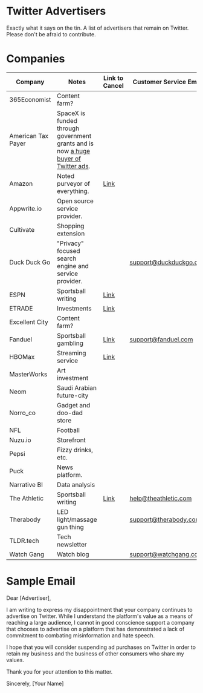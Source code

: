 # Twitter Advertisers
Exactly what it says on the tin. A list of advertisers that remain on Twitter. 
Please don't be afraid to contribute. 

# Companies
Company | Notes | Link to Cancel | Customer Service Email
--- | --- | --- | ---
365Economist | Content farm? | | 
American Tax Payer | SpaceX is funded through government grants and is now [a huge buyer of Twitter ads](https://www.cnbc.com/2022/11/14/spacex-just-bought-a-big-ad-campaign-on-twitter-for-starlink.html). | | 
Amazon | Noted purveyor of everything. | [Link](https://www.amazon.com/gp/help/customer/display.html?nodeId=202189180) | 
Appwrite.io | Open source service provider. | |
Cultivate | Shopping extension | | 
Duck Duck Go | "Privacy" focused search engine and service provider. | | support@duckduckgo.com
ESPN | Sportsball writing | [Link](https://www.espn.com/watch/help) | 
ETRADE | Investments | [Link](https://us.etrade.com/e/t/user/accountpreferences) | 
Excellent City | Content farm? | | 
Fanduel | Sportsball gambling | [Link](https://www.fanduel.com/support/cancel-account) | support@fanduel.com
HBOMax | Streaming service | [Link](https://help.hbomax.com/hc/en-us/articles/360053156871-Cancel-your-subscription) | 
MasterWorks | Art investment | | 
Neom | Saudi Arabian future-city | | 
Norro_co | Gadget and doo-dad store | |
NFL | Football | | 
Nuzu.io | Storefront | |
Pepsi | Fizzy drinks, etc. | | 
Puck | News platform. | | 
Narrative BI | Data analysis | | 
The Athletic | Sportsball writing | [Link](https://www.theathletic.com/help/cancel-subscription/) | help@theathletic.com
Therabody | LED light/massage gun thing | | support@therabody.com
TLDR.tech | Tech newsletter | |
Watch Gang | Watch blog | | support@watchgang.com


# Sample Email

Dear [Advertiser],

I am writing to express my disappointment that your company continues to advertise on Twitter. While I understand the platform's value as a means of reaching a large audience, I cannot in good conscience support a company that chooses to advertise on a platform that has demonstrated a lack of commitment to combating misinformation and hate speech.

I hope that you will consider suspending ad purchases on Twitter in order to retain my business and the business of other consumers who share my values.

Thank you for your attention to this matter.

Sincerely,
[Your Name]
